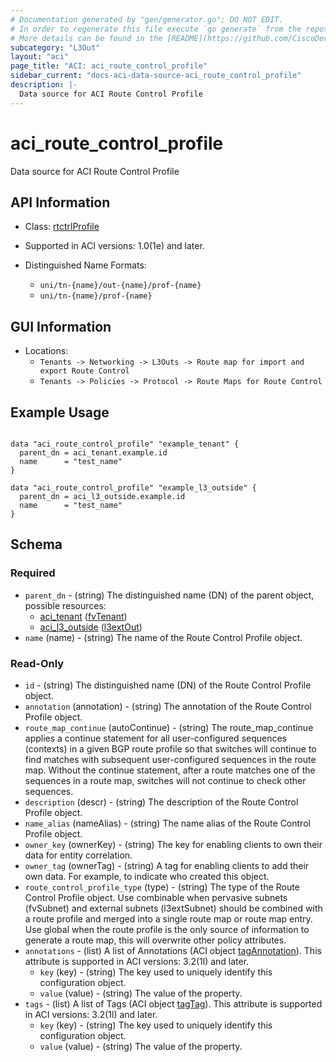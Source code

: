 ```yaml
---
# Documentation generated by "gen/generator.go"; DO NOT EDIT.
# In order to regenerate this file execute `go generate` from the repository root.
# More details can be found in the [README](https://github.com/CiscoDevNet/terraform-provider-aci/blob/master/README.md).
subcategory: "L3Out"
layout: "aci"
page_title: "ACI: aci_route_control_profile"
sidebar_current: "docs-aci-data-source-aci_route_control_profile"
description: |-
  Data source for ACI Route Control Profile
---
```


# aci_route_control_profile #

Data source for ACI Route Control Profile

## API Information ##

* Class: [rtctrlProfile](https://pubhub.devnetcloud.com/media/model-doc-latest/docs/app/index.html#/objects/rtctrlProfile/overview)

* Supported in ACI versions: 1.0(1e) and later.

* Distinguished Name Formats:
  - `uni/tn-{name}/out-{name}/prof-{name}`
  - `uni/tn-{name}/prof-{name}`

## GUI Information ##

* Locations:
  - `Tenants -> Networking -> L3Outs -> Route map for import and export Route Control`
  - `Tenants -> Policies -> Protocol -> Route Maps for Route Control`

## Example Usage ##

```hcl

data "aci_route_control_profile" "example_tenant" {
  parent_dn = aci_tenant.example.id
  name      = "test_name"
}

data "aci_route_control_profile" "example_l3_outside" {
  parent_dn = aci_l3_outside.example.id
  name      = "test_name"
}

```

## Schema ##

### Required ###

* `parent_dn` - (string) The distinguished name (DN) of the parent object, possible resources:
  - [aci_tenant](https://registry.terraform.io/providers/CiscoDevNet/aci/latest/docs/resources/tenant) ([fvTenant](https://pubhub.devnetcloud.com/media/model-doc-latest/docs/app/index.html#/objects/fvTenant/overview))
  - [aci_l3_outside](https://registry.terraform.io/providers/CiscoDevNet/aci/latest/docs/resources/l3_outside) ([l3extOut](https://pubhub.devnetcloud.com/media/model-doc-latest/docs/app/index.html#/objects/l3extOut/overview))
* `name` (name) - (string) The name of the Route Control Profile object.

### Read-Only ###

* `id` - (string) The distinguished name (DN) of the Route Control Profile object.
* `annotation` (annotation) - (string) The annotation of the Route Control Profile object.
* `route_map_continue` (autoContinue) - (string) The route_map_continue applies a continue statement for all user-configured sequences (contexts) in a given BGP route profile so that switches will continue to find matches with subsequent user-configured sequences in the route map. Without the continue statement, after a route matches one of the sequences in a route map, switches will not continue to check other sequences.
* `description` (descr) - (string) The description of the Route Control Profile object.
* `name_alias` (nameAlias) - (string) The name alias of the Route Control Profile object.
* `owner_key` (ownerKey) - (string) The key for enabling clients to own their data for entity correlation.
* `owner_tag` (ownerTag) - (string) A tag for enabling clients to add their own data. For example, to indicate who created this object.
* `route_control_profile_type` (type) - (string) The type of the Route Control Profile object. Use combinable when pervasive subnets (fvSubnet) and external subnets (l3extSubnet) should be combined with a route profile and merged into a single route map or route map entry. Use global when the route profile is the only source of information to generate a route map, this will overwrite other policy attributes.
* `annotations` - (list) A list of Annotations (ACI object [tagAnnotation](https://pubhub.devnetcloud.com/media/model-doc-latest/docs/app/index.html#/objects/tagAnnotation/overview)). This attribute is supported in ACI versions: 3.2(1l) and later.
    * `key` (key) - (string) The key used to uniquely identify this configuration object.
    * `value` (value) - (string) The value of the property.
* `tags` - (list) A list of Tags (ACI object [tagTag](https://pubhub.devnetcloud.com/media/model-doc-latest/docs/app/index.html#/objects/tagTag/overview)). This attribute is supported in ACI versions: 3.2(1l) and later.
    * `key` (key) - (string) The key used to uniquely identify this configuration object.
    * `value` (value) - (string) The value of the property.
